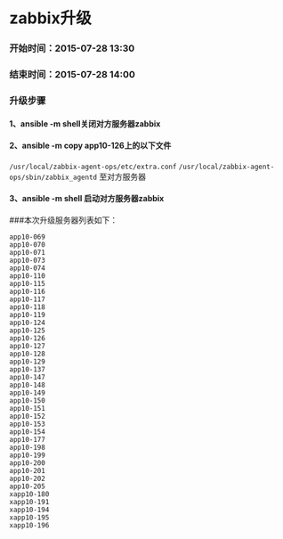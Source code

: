 # zabbix升级
### 开始时间：2015-07-28 13:30
### 结束时间：2015-07-28 14:00

### 升级步骤
#### 1、ansible -m shell关闭对方服务器zabbix
#### 2、ansible -m copy app10-126上的以下文件
`/usr/local/zabbix-agent-ops/etc/extra.conf`
`/usr/local/zabbix-agent-ops/sbin/zabbix_agentd` 至对方服务器
#### 3、ansible -m shell 启动对方服务器zabbix


###本次升级服务器列表如下：
```
app10-069
app10-070
app10-071
app10-073
app10-074
app10-110
app10-115
app10-116
app10-117
app10-118
app10-119
app10-124
app10-125
app10-126
app10-127
app10-128
app10-129
app10-137
app10-147
app10-148
app10-149
app10-150
app10-151
app10-152
app10-153
app10-154
app10-177
app10-198
app10-199
app10-200
app10-201
app10-202
app10-205
xapp10-180
xapp10-191
xapp10-194
xapp10-195
xapp10-196
```
